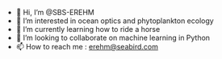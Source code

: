 - 👋 Hi, I’m @SBS-EREHM
- 👀 I’m interested in ocean optics and phytoplankton ecology
- 🌱 I’m currently learning how to ride a horse
- 💞️ I’m looking to collaborate on machine learning in Python
- 📫 How to reach me : erehm@seabird.com

<!---
SBS-EREHM/SBS-EREHM is a ✨ special ✨ repository because its `README.md` (this file) appears on your GitHub profile.
You can click the Preview link to take a look at your changes.
--->
